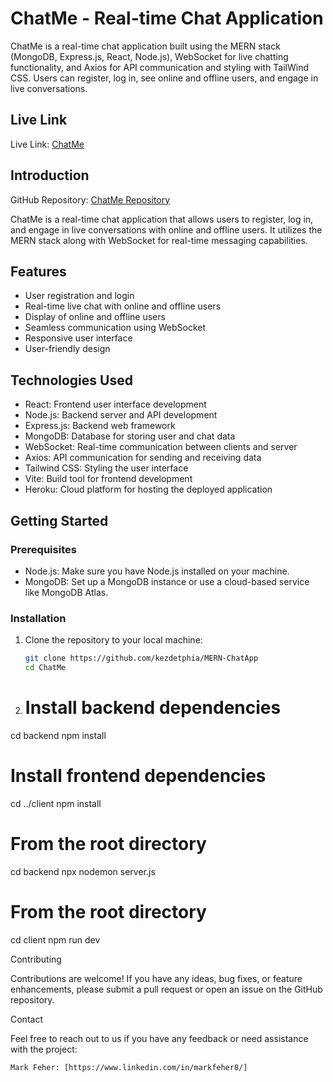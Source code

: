 # ChatMe - Real-time Chat Application

ChatMe is a real-time chat application built using the MERN stack (MongoDB, Express.js, React, Node.js), WebSocket for live chatting functionality, and Axios for API communication and styling with TailWind CSS. Users can register, log in, see online and offline users, and engage in live conversations.

## Live Link

Live Link: [ChatMe](https://your-live-link-here.com/)

## Introduction

GitHub Repository: [ChatMe Repository](https://github.com/kezdetphia/MERN-ChatApp)

ChatMe is a real-time chat application that allows users to register, log in, and engage in live conversations with online and offline users. It utilizes the MERN stack along with WebSocket for real-time messaging capabilities.

## Features

- User registration and login
- Real-time live chat with online and offline users
- Display of online and offline users
- Seamless communication using WebSocket
- Responsive user interface
- User-friendly design

## Technologies Used

- React: Frontend user interface development
- Node.js: Backend server and API development
- Express.js: Backend web framework
- MongoDB: Database for storing user and chat data
- WebSocket: Real-time communication between clients and server
- Axios: API communication for sending and receiving data
- Tailwind CSS: Styling the user interface
- Vite: Build tool for frontend development
- Heroku: Cloud platform for hosting the deployed application

## Getting Started

### Prerequisites

- Node.js: Make sure you have Node.js installed on your machine.
- MongoDB: Set up a MongoDB instance or use a cloud-based service like MongoDB Atlas.

### Installation

1. Clone the repository to your local machine:

   ```bash
   git clone https://github.com/kezdetphia/MERN-ChatApp
   cd ChatMe

2. # Install backend dependencies
cd backend
npm install

# Install frontend dependencies
cd ../client
npm install

# From the root directory
cd backend
npx nodemon server.js

# From the root directory
cd client
npm run dev

Contributing

Contributions are welcome! If you have any ideas, bug fixes, or feature enhancements, please submit a pull request or open an issue on the GitHub repository.


Contact

Feel free to reach out to us if you have any feedback or need assistance with the project:

    Mark Feher: [https://www.linkedin.com/in/markfeher8/]
